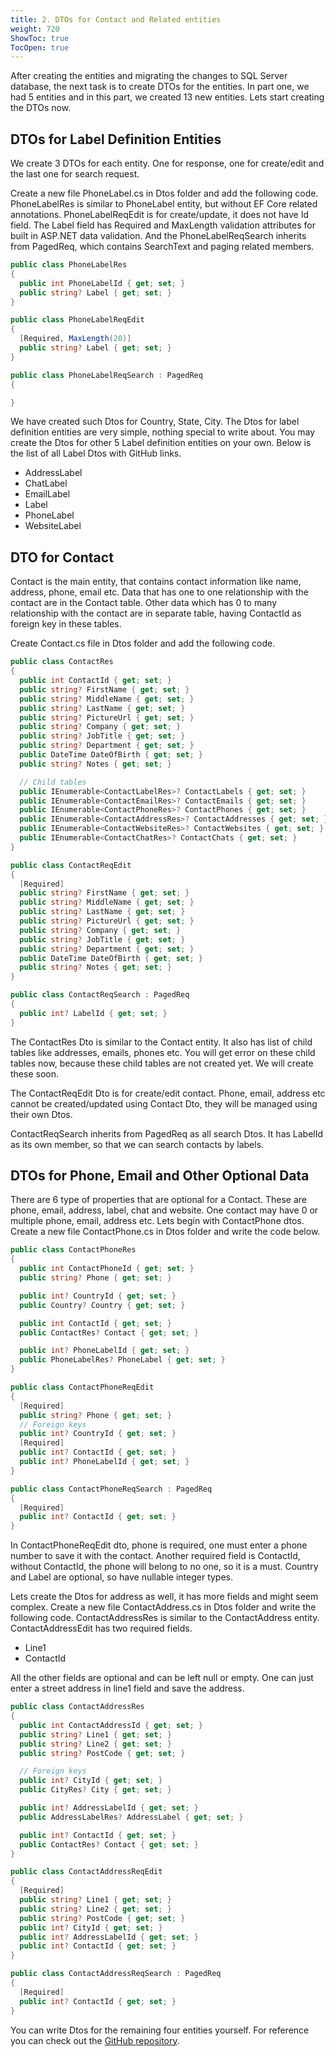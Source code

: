```yaml
---
title: 2. DTOs for Contact and Related entities
weight: 720
ShowToc: true
TocOpen: true
---
```


After creating the entities and migrating the changes to SQL Server database, the next task is to create DTOs for the entities. In part one, we had 5 entities and in this part, we created 13 new entities. Lets start creating the DTOs now.

## DTOs for Label Definition Entities

We create 3 DTOs for each entity. One for response, one for create/edit and the last one for search request.

Create a new file PhoneLabel.cs in Dtos folder and add the following code. PhoneLabelRes is similar to PhoneLabel entity, but without EF Core related annotations. PhoneLabelReqEdit is for create/update, it does not have Id field. The Label field has Required and MaxLength validation attributes for built in ASP.NET data validation. And the PhoneLabelReqSearch inherits from PagedReq, which contains SearchText and paging related members.

```cs
public class PhoneLabelRes
{
  public int PhoneLabelId { get; set; }
  public string? Label { get; set; }
}

public class PhoneLabelReqEdit
{
  [Required, MaxLength(20)]
  public string? Label { get; set; }
}

public class PhoneLabelReqSearch : PagedReq
{

}
```

We have created such Dtos for Country, State, City. The Dtos for label definition entities are very simple, nothing special to write about. You may create the Dtos for other 5 Label definition entities on your own. Below is the list of all Label Dtos with GitHub links.

- AddressLabel
- ChatLabel
- EmailLabel
- Label
- PhoneLabel
- WebsiteLabel

## DTO for Contact

Contact is the main entity, that contains contact information like name, address, phone, email etc. Data that has one to one relationship with the contact are in the Contact table. Other data which has 0 to many relationship with the contact are in separate table, having ContactId as foreign key in these tables.

Create Contact.cs file in Dtos folder and add the following code.

```cs
public class ContactRes
{
  public int ContactId { get; set; }
  public string? FirstName { get; set; }
  public string? MiddleName { get; set; }
  public string? LastName { get; set; }
  public string? PictureUrl { get; set; }
  public string? Company { get; set; }
  public string? JobTitle { get; set; }
  public string? Department { get; set; }
  public DateTime DateOfBirth { get; set; }
  public string? Notes { get; set; }

  // Child tables
  public IEnumerable<ContactLabelRes>? ContactLabels { get; set; }
  public IEnumerable<ContactEmailRes>? ContactEmails { get; set; }
  public IEnumerable<ContactPhoneRes>? ContactPhones { get; set; }
  public IEnumerable<ContactAddressRes>? ContactAddresses { get; set; }
  public IEnumerable<ContactWebsiteRes>? ContactWebsites { get; set; }
  public IEnumerable<ContactChatRes>? ContactChats { get; set; }
}

public class ContactReqEdit
{
  [Required]
  public string? FirstName { get; set; }
  public string? MiddleName { get; set; }
  public string? LastName { get; set; }
  public string? PictureUrl { get; set; }
  public string? Company { get; set; }
  public string? JobTitle { get; set; }
  public string? Department { get; set; }
  public DateTime DateOfBirth { get; set; }
  public string? Notes { get; set; }
}

public class ContactReqSearch : PagedReq
{
  public int? LabelId { get; set; }
}
```

The ContactRes Dto is similar to the Contact entity. It also has list of child tables like addresses, emails, phones etc. You will get error on these child tables now, because these child tables are not created yet. We will create these soon.

The ContactReqEdit Dto is for create/edit contact. Phone, email, address etc cannot be created/updated using Contact Dto, they will be managed using their own Dtos.

ContactReqSearch inherits from PagedReq as all search Dtos. It has LabelId as its own member, so that we can search contacts by labels.

## DTOs for Phone, Email and Other Optional Data

There are 6 type of properties that are optional for a Contact. These are phone, email, address, label, chat and website. One contact may have 0 or multiple phone, email, address etc. Lets begin with ContactPhone dtos. Create a new file ContactPhone.cs in Dtos folder and write the code below.

```cs
public class ContactPhoneRes
{
  public int ContactPhoneId { get; set; }
  public string? Phone { get; set; }

  public int? CountryId { get; set; }
  public Country? Country { get; set; }

  public int ContactId { get; set; }
  public ContactRes? Contact { get; set; }

  public int? PhoneLabelId { get; set; }
  public PhoneLabelRes? PhoneLabel { get; set; }
}

public class ContactPhoneReqEdit
{
  [Required]
  public string? Phone { get; set; }
  // Foreign keys
  public int? CountryId { get; set; }
  [Required]
  public int? ContactId { get; set; }
  public int? PhoneLabelId { get; set; }
}

public class ContactPhoneReqSearch : PagedReq
{
  [Required]
  public int? ContactId { get; set; }
}
```

In ContactPhoneReqEdit dto, phone is required, one must enter a phone number to save it with the contact. Another required field is ContactId, without ContactId, the phone will belong to no one, so it is a must. Country and Label are optional, so have nullable integer types.

Lets create the Dtos for address as well, it has more fields and might seem complex. Create a new file ContactAddress.cs in Dtos folder and write the following code. ContactAddressRes is similar to the ContactAddress entity. ContactAddressEdit has two required fields.

- Line1
- ContactId

All the other fields are optional and can be left null or empty. One can just enter a street address in line1 field and save the address.

```cs
public class ContactAddressRes
{
  public int ContactAddressId { get; set; }
  public string? Line1 { get; set; }
  public string? Line2 { get; set; }
  public string? PostCode { get; set; }

  // Foreign keys
  public int? CityId { get; set; }
  public CityRes? City { get; set; }

  public int? AddressLabelId { get; set; }
  public AddressLabelRes? AddressLabel { get; set; }

  public int? ContactId { get; set; }
  public ContactRes? Contact { get; set; }
}

public class ContactAddressReqEdit
{
  [Required]
  public string? Line1 { get; set; }
  public string? Line2 { get; set; }
  public string? PostCode { get; set; }
  public int? CityId { get; set; }
  public int? AddressLabelId { get; set; }
  public int? ContactId { get; set; }
}

public class ContactAddressReqSearch : PagedReq
{
  [Required]
  public int? ContactId { get; set; }
}
```

You can write Dtos for the remaining four entities yourself. For reference you can check out the [GitHub repository](https://github.com/saqibrazzaq/efcorebeginner/tree/main/AddressBook/AddressBook/Dtos).